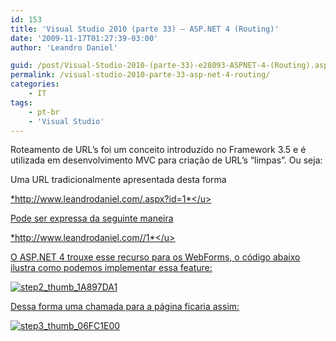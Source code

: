 ```yaml
---
id: 153
title: 'Visual Studio 2010 (parte 33) – ASP.NET 4 (Routing)'
date: '2009-11-17T01:27:39-03:00'
author: 'Leandro Daniel'

guid: /post/Visual-Studio-2010-(parte-33)-e28093-ASPNET-4-(Routing).aspx
permalink: /visual-studio-2010-parte-33-asp-net-4-routing/
categories:
    - IT
tags:
    - pt-br
    - 'Visual Studio'
---
```


Roteamento de URL’s foi um conceito introduzido no Framework 3.5 e é utilizada em desenvolvimento MVC para criação de URL’s “limpas”. Ou seja:

Uma URL tradicionalmente apresentada desta forma

<u>*http://www.leandrodaniel.com/.aspx?id=1*</u>

Pode ser expressa da seguinte maneira

<u>*http://www.leandrodaniel.com//1*</u>

O ASP.NET 4 trouxe esse recurso para os WebForms, o código abaixo ilustra como podemos implementar essa feature:

![step2_thumb_1A897DA1](http://leandrodaniel.com/pics/WindowsLiveWriter/VisualStudio2010parte33ASP.NET4Routing/5007D460/step2_thumb_1A897DA1.png "step2_thumb_1A897DA1")

Dessa forma uma chamada para a página ficaria assim:

![step3_thumb_06FC1E00](http://leandrodaniel.com/pics/WindowsLiveWriter/VisualStudio2010parte33ASP.NET4Routing/1D37CDEC/step3_thumb_06FC1E00.png "step3_thumb_06FC1E00")

